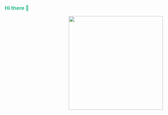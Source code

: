 <style>
    .headers{
        color : #2bbc8a;
    }

</style>
### <div class="headers"> Hi there 👋 </div>

 <img align="right" src="https://raw.githubusercontent.com/anand0249/anand0249/main/Images/Rikka-Chuunibyou-img.png" width="300"/>

